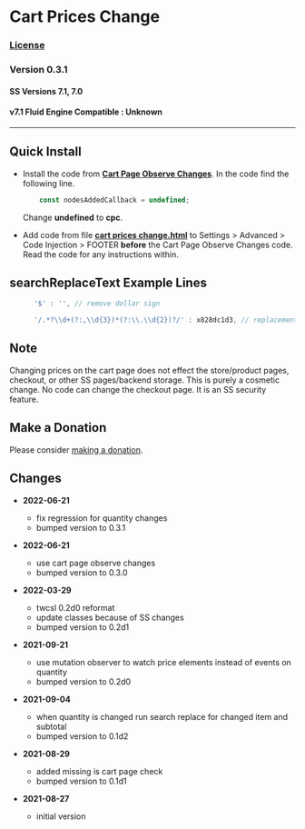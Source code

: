# Cart Prices Change

### [License][99]

### Version 0.3.1

#### SS Versions 7.1, 7.0

#### v7.1 Fluid Engine Compatible : Unknown

---

## Quick Install

* Install the code from **[Cart Page Observe Changes][1]**. In the code find the
  following line.
  
  ```javascript
      const nodesAddedCallback = undefined;
  ```
  
  Change **undefined** to **cpc**.
  
* Add code from file **[cart prices change.html][2]** to Settings > Advanced >
  Code Injection > FOOTER **before** the Cart Page Observe Changes code. Read
  the code for any instructions within.

## searchReplaceText Example Lines

```javascript
      '$' : '', // remove dollar sign
  ```

```javascript
      '/.*?\\d+(?:,\\d{3})*(?:\\.\\d{2})?/' : x828dc1d3, // replacement text function name
  ```

## Note

Changing prices on the cart page does not effect the store/product
pages, checkout, or other SS pages/backend storage. This is purely a cosmetic
change. No code can change the checkout page. It is an SS security feature.

## Make a Donation

Please consider [making a donation][3].

## Changes

* **2022-06-21**

  * fix regression for quantity changes
  * bumped version to 0.3.1
  
* **2022-06-21**

  * use cart page observe changes
  * bumped version to 0.3.0
  
* **2022-03-29**

  * twcsl 0.2d0 reformat
  * update classes because of SS changes
  * bumped version to 0.2d1
  
* **2021-09-21**

  * use mutation observer to watch price elements instead of events on quantity
  * bumped version to 0.2d0
  
* **2021-09-04**

  * when quantity is changed run search replace for changed item and subtotal
  * bumped version to 0.1d2
  
* **2021-08-29**

  * added missing is cart page check
  * bumped version to 0.1d1
  
* **2021-08-27**

  * initial version

[1]: https://github.com/tomsWebConsulting/twcsl/tree/main/Cart%20Page%20Observe%20Changes#cart-page-observe-changes
[2]: cart%20prices%20change.html#L1
[3]: https://github.com/tomsWebConsulting/twcsl#make-a-donation
[99]: https://github.com/tomsWebConsulting/twcsl/blob/main/LICENSE.txt#L1

